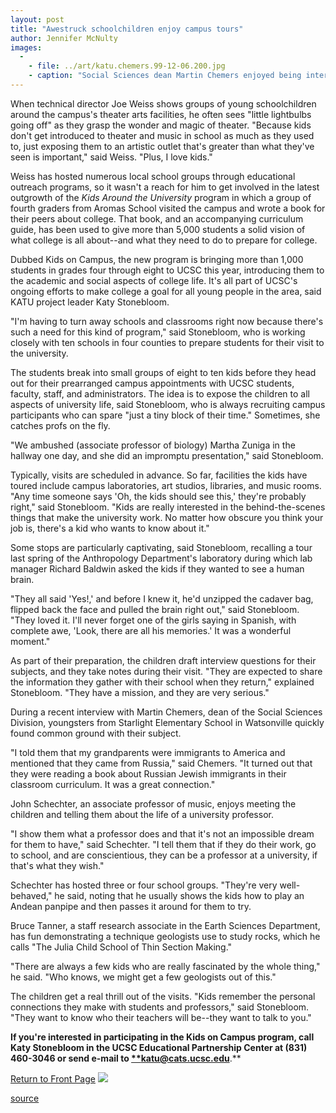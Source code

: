 ```yaml
---
layout: post
title: "Awestruck schoolchildren enjoy campus tours"
author: Jennifer McNulty
images:
  -
    - file: ../art/katu.chemers.99-12-06.200.jpg
    - caption: "Social Sciences dean Martin Chemers enjoyed being interviewed by students from Starlight Elementary School in Watsonville as part of the Kids on Campus program. The initiative is bringing more than 1,000 students to UCSC this year to introduce them to all aspects of college life. Photo: Katy Stonebloom"
---
```


When technical director Joe Weiss shows groups of young schoolchildren around the campus's theater arts facilities, he often sees "little lightbulbs going off" as they grasp the wonder and magic of theater. "Because kids don't get introduced to theater and music in school as much as they used to, just exposing them to an artistic outlet that's greater than what they've seen is important," said Weiss. "Plus, I love kids."

Weiss has hosted numerous local school groups through educational outreach programs, so it wasn't a reach for him to get involved in the latest outgrowth of the _Kids Around the University_ program in which a group of fourth graders from Aromas School visited the campus and wrote a book for their peers about college. That book, and an accompanying curriculum guide, has been used to give more than 5,000 students a solid vision of what college is all about--and what they need to do to prepare for college.  
  
Dubbed Kids on Campus, the new program is bringing more than 1,000 students in grades four through eight to UCSC this year, introducing them to the academic and social aspects of college life. It's all part of UCSC's ongoing efforts to make college a goal for all young people in the area, said KATU project leader Katy Stonebloom.   
  
"I'm having to turn away schools and classrooms right now because there's such a need for this kind of program," said Stonebloom, who is working closely with ten schools in four counties to prepare students for their visit to the university.   
  
The students break into small groups of eight to ten kids before they head out for their prearranged campus appointments with UCSC students, faculty, staff, and administrators. The idea is to expose the children to all aspects of university life, said Stonebloom, who is always recruiting campus participants who can spare "just a tiny block of their time." Sometimes, she catches profs on the fly.  
  
"We ambushed (associate professor of biology) Martha Zuniga in the hallway one day, and she did an impromptu presentation," said Stonebloom.   
  
Typically, visits are scheduled in advance. So far, facilities the kids have toured include campus laboratories, art studios, libraries, and music rooms. "Any time someone says 'Oh, the kids should see this,' they're probably right," said Stonebloom. "Kids are really interested in the behind-the-scenes things that make the university work. No matter how obscure you think your job is, there's a kid who wants to know about it."  
  
Some stops are particularly captivating, said Stonebloom, recalling a tour last spring of the Anthropology Department's laboratory during which lab manager Richard Baldwin asked the kids if they wanted to see a human brain.   
  
"They all said 'Yes!,' and before I knew it, he'd unzipped the cadaver bag, flipped back the face and pulled the brain right out," said Stonebloom. "They loved it. I'll never forget one of the girls saying in Spanish, with complete awe, 'Look, there are all his memories.' It was a wonderful moment."  
  
As part of their preparation, the children draft interview questions for their subjects, and they take notes during their visit. "They are expected to share the information they gather with their school when they return," explained Stonebloom. "They have a mission, and they are very serious."  
  
During a recent interview with Martin Chemers, dean of the Social Sciences Division, youngsters from Starlight Elementary School in Watsonville quickly found common ground with their subject.  
  
"I told them that my grandparents were immigrants to America and mentioned that they came from Russia," said Chemers. "It turned out that they were reading a book about Russian Jewish immigrants in their classroom curriculum. It was a great connection."  
  
John Schechter, an associate professor of music, enjoys meeting the children and telling them about the life of a university professor.   
  
"I show them what a professor does and that it's not an impossible dream for them to have," said Schechter. "I tell them that if they do their work, go to school, and are conscientious, they can be a professor at a university, if that's what they wish."  
  
Schechter has hosted three or four school groups. "They're very well-behaved," he said, noting that he usually shows the kids how to play an Andean panpipe and then passes it around for them to try.  
  
Bruce Tanner, a staff research associate in the Earth Sciences Department, has fun demonstrating a technique geologists use to study rocks, which he calls "The Julia Child School of Thin Section Making."   
  
"There are always a few kids who are really fascinated by the whole thing," he said. "Who knows, we might get a few geologists out of this."  
  
The children get a real thrill out of the visits. "Kids remember the personal connections they make with students and professors," said Stonebloom. "They want to know who their teachers will be--they want to talk to you."   
  
**If you're interested in participating in the Kids on Campus program, call Katy Stonebloom in the UCSC Educational Partnership Center at (831) 460-3046 or send e-mail to [****katu@cats.ucsc.edu**][1]**.**

[Return to Front Page][2] ![ ][3]

[1]: mailto:katu@cats.ucsc.edu
[2]: ../../index.html
[3]: ../../images/trans.gif

[source](http://www1.ucsc.edu/currents/99-00/12-06/katu.html "Permalink to katu")
